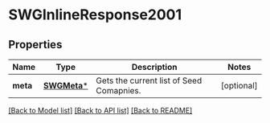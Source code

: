 # SWGInlineResponse2001

## Properties
Name | Type | Description | Notes
------------ | ------------- | ------------- | -------------
**meta** | [**SWGMeta***](SWGMeta.md) | Gets the current list of Seed Comapnies. | [optional] 

[[Back to Model list]](../README.md#documentation-for-models) [[Back to API list]](../README.md#documentation-for-api-endpoints) [[Back to README]](../README.md)


